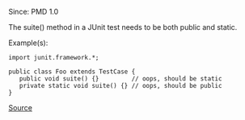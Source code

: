 Since: PMD 1.0

The suite() method in a JUnit test needs to be both public and static.

Example(s):
```
import junit.framework.*;

public class Foo extends TestCase {
   public void suite() {}         // oops, should be static
   private static void suite() {} // oops, should be public
}
```

[Source](https://pmd.github.io/pmd-5.5.4/pmd-java/rules/java/junit.html#JUnitStaticSuite)
